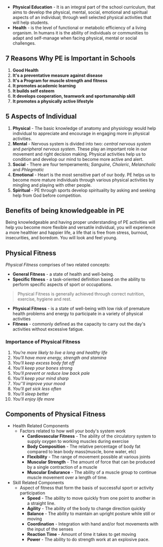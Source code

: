 - **Physical Education** - It is an integral part of the school curriculum, that aims to develop the physical, mental, social, emotional and spiritual aspects of an individual; through well selected physical activities that will help students. 
- **Health** - is the level of functional or metabolic efficiency of a living organism. In humans it is the ability of individuals or communities to adapt and self-manage when facing physical, mental or social challenges.


## 7 Reasons Why PE is Important in Schools
1. **Good Health**
2. **It's a preventative measure against disease**
3. **It's a Program for muscle strength and fitness**
4. **It promotes academic learning**
5. **It builds self esteem**
6. **It develops cooperation, teamwork and sportsmanship skill**
7. **It promotes a physically active lifestyle**

## 5 Aspects of Individual
1. **Physical** - The basic knowledge of anatomy and physiology would help individual to appreciate and encourage in engaging more in physical activities.
2. **Mental** - Nervous system is divided into two: *central nervous system* and *peripheral nervous system*. These play an important role in our movement and right decision making. Physical activities help us to condition and develop our mind to become more active and alert.
3. **Social**  - There are four temperaments; *Sanguine*, *Choleric*, *Melancholic* and *Phlegmatic*
4. **Emotional** - Heart is the most sensitive part of our body. PE helps us to become more mature individuals through various physical activities by mingling and playing with other people.
5. **Spiritual** - PE through sports develop spirituality by asking and seeking help from God before competition.

## Benefits of being knowledgeable in PE
Being knowledgeable and having proper understanding of PE activities will help you become more flexible and versatile individual, you will experience a more healthier and happier life, a life that is free from stress, burnout, insecurities, and boredom. You will look and feel young.

## Physical Fitness
*Physical Fitness* comprises of two related concepts:
- **General Fitness** - a state of health and well-being.
- **Specific fitness** - a task-oriented definition based on the ability to perform specific aspects of sport or occupations.
> Physical Fitness is generally achieved through correct nutrition, exercise, hygiene and rest.

- **Physical Fitness** - is a state of well-being with low risk of premature health problems and energy to participate in a variety of physical activities
- **Fitness** - commonly defined as the capacity to carry out the day's activities without excessive fatigue.

### Importance of Physical Fitness
1. *You're more likely to live a long and healthy life*
2. *You'll have more energy, strength and stamina*
3. *You'll keep excess body fat off*
4. *You'll keep your bones strong*
5. *You'll prevent or reduce low back pale*
6. *You'll keep your  mind sharp*
7. *You''ll improve your mood*
8. *You'll get sick less often*
9. *You'll sleep better*
10. *You'll enjoy life more*

## Components of Physical Fitness
- Health Related Components
	- Factors related  to how well your body's system work
		- **Cardiovascular Fitness** - The ability of the circulatory system to supply oxygen to working muscles during exercise
		- **Body Composition**  - The relative percentage of body fat compared to lean body mass(muscle, bone water, etc)
		- **Flexibility** - The range of movement possible at various joints
		- **Muscular Strength** - The amount of force that can be produced by a single contraction of a muscle
		- **Muscular Endurance** - The ability of a muscle group to continue muscle movement over a length of time.
- Skill Related Components
	- Aspect of fitness that form the basis of successful sport or activity participation
		- **Speed** - The ability to move quickly from one point to another in a straight line.
		- **Agility** - The ability of the body to change direction quickly
		- **Balance** - The ability to maintain an upright posture while still or moving
		- **Coordination** - Integration with hand and/or foot movements with the input of the senses
		- **Reaction Time** - Amount of time it takes to get moving
		- **Power** - The ability to do strength work at an explosive pace.